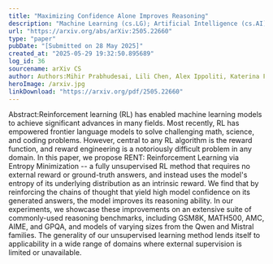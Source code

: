 ```yaml
---
title: "Maximizing Confidence Alone Improves Reasoning"
description: "Machine Learning (cs.LG); Artificial Intelligence (cs.AI)"
url: "https://arxiv.org/abs/arXiv:2505.22660"
type: "paper"
pubDate: "[Submitted on 28 May 2025]"
created_at: "2025-05-29 19:32:50.895689"
log_id: 36
sourcename: arXiv CS
author: Authors:Mihir Prabhudesai, Lili Chen, Alex Ippoliti, Katerina Fragkiadaki, Hao Liu, Deepak Pathak
heroImage: /arxiv.jpg
linkDownload: "https://arxiv.org/pdf/2505.22660"
---
```


Abstract:Reinforcement learning (RL) has enabled machine learning models to achieve significant advances in many fields. Most recently, RL has empowered frontier language models to solve challenging math, science, and coding problems. However, central to any RL algorithm is the reward function, and reward engineering is a notoriously difficult problem in any domain. In this paper, we propose RENT: Reinforcement Learning via Entropy Minimization -- a fully unsupervised RL method that requires no external reward or ground-truth answers, and instead uses the model's entropy of its underlying distribution as an intrinsic reward. We find that by reinforcing the chains of thought that yield high model confidence on its generated answers, the model improves its reasoning ability. In our experiments, we showcase these improvements on an extensive suite of commonly-used reasoning benchmarks, including GSM8K, MATH500, AMC, AIME, and GPQA, and models of varying sizes from the Qwen and Mistral families. The generality of our unsupervised learning method lends itself to applicability in a wide range of domains where external supervision is limited or unavailable.
